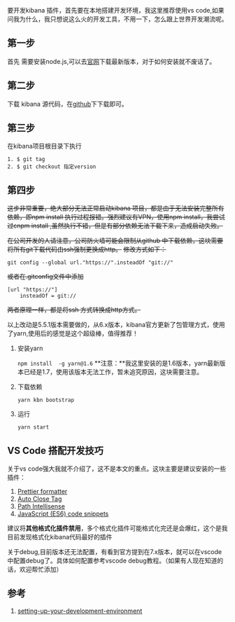 要开发kibana 插件，首先要在本地搭建开发环境，我这里推荐使用vs code,如果问我为什么，我只想说这么火的开发工具，不用一下，怎么跟上世界开发潮流呢。

## 第一步

首先 需要安装node.js,可以去[官网](https://nodejs.org/en/)下载最新版本，对于如何安装就不废话了。

## 第二步

下载 kibana 源代码，在[github](https://github.com/elastic/kibana)下下载即可。

## 第三步

在kibana项目根目录下执行

```
1. $ git tag
2. $ git checkout 指定version
```

## 第四步

~~这步非常重要，绝大部分无法正常启动kibana 项目，都是由于无法安装完整所有依赖，即npm install 执行过程报错。强烈建议有VPN，使用npm install，我尝试过cnpm install ,虽然执行不错，但是有部分依赖无法下载下来，造成启动失败。~~

~~在公司开发的人请注意，公司防火墙可能会限制从github 中下载依赖，这块需要将所有git下载代码由ssh强制更换成http。~~
~~修改方式如下：~~

```
git config --global url."https://".insteadOf "git://"
```

~~或者在.gitconfig文件中添加~~

```
[url "https://"]
    insteadOf = git://
```

~~两者原理一样，都是将ssh 方式转换成http方式。~~


以上改动是5.5.1版本需要做的，从6.x版本，kibana官方更新了包管理方式，使用了yarn,使用后的感觉是这个超级棒，值得推荐！

1. 安装yarn  

    ```npm install  -g yarn@1.6```
    **注意：**我这里安装的是1.6版本，yarn最新版本已经是1.7，使用该版本无法工作，暂未追究原因，这块需要注意。
    
2. 下载依赖  

    ```yarn kbn bootstrap```
    
3. 运行

    ```yarn start```
    
    
## VS Code 搭配开发技巧

关于vs code强大我就不介绍了，这不是本文的重点。这块主要是建议安装的一些插件：

1. [Prettier formatter](https://marketplace.visualstudio.com/items?itemName=esbenp.prettier-vscode)
2. [Auto Close Tag](https://marketplace.visualstudio.com/items?itemName=formulahendry.auto-close-tag)
3. [Path Intellisense](https://marketplace.visualstudio.com/items?itemName=christian-kohler.path-intellisense)
4. [JavaScript (ES6) code snippets](https://marketplace.visualstudio.com/items?itemName=xabikos.JavaScriptSnippets)


建议将**其他格式化插件禁用**，多个格式化插件可能格式化完还是会爆红，这个是我目前发现格式化kibana代码最好的插件

关于debug,目前版本还无法配置，有看到官方提到在7.x版本，就可以在vscode 中配置debug了。具体如何配置参考vscode debug教程。（如果有人现在知道的话，欢迎帮忙添加）


## 参考
1. [setting-up-your-development-environment](https://github.com/elastic/kibana/blob/master/CONTRIBUTING.md#setting-up-your-development-environment)

